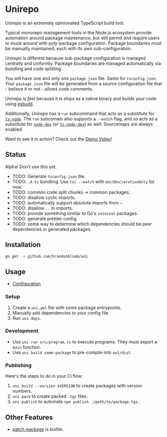 # Unirepo

Unirepo is an extremely opinionated TypeScript build tool.

Typical monorepo management tools in the Node.js ecosystem provide automation
around package maintenance, but still permit and require users to muck around
with poly-package configuration. Package boundaries must be manually
maintained, each with its own sub-configuration.

Unirepo is different because sub-package configuration is managed centrally and
uniformly. Package boundaries are managed automatically via bundling and code
splitting.

You will have one and only one `package.json` file. Same for `tsconfig.json`.
Your `package.json` file will be generated from a source configuration file
that - believe it or not - allows code comments.

Unirepo is _fast_ because it is ships as a native binary and builds your code
using [esbuild][1].

Additionally, Unirepo has a `run` subcommand that acts as a substitute for
[`ts-node`][2]. The `run` subcomain also supports a `--watch` flag, and so acts
as a substitute for [`node-dev`][3] (or [`ts-node-dev`][4]) as well. Sourcemaps
are always enabled.

Want to see it in action?
Check out the [Demo Video](https://www.youtube.com/watch?v=RJfLA7EM-Uw)!

## Status

Alpha! Don't use this yet.

- TODO: Generate `tsconfig.json` file.
- TODO: `.d.ts` bundling. Use `tsc --watch` with `emitDeclarationOnly` for now.
- TODO: common code split chunks -> common packages.
- TODO: disallow cyclic imports.
- TODO: automatically support absolute imports from `~`.
- TODO: disallow `..` in imports.
- TODO: provide something similar to Go's `internal` packages.
- TODO: generate prettier config.
- TODO: some way to determine which dependencies should be peer dependencies in generated packages.

## Installation

```bash
go get -u github.com/brandonbloom/uni
```

## Usage

- [Configuration](./doc/config.md)

### Setup

1. Create a `uni.yml` file with some package entrypoints.
2. Manually add dependencies to your config file.
3. Run `uni deps`.

### Development

- Use `uni run src/program.ts` to execute programs. They must export a `main` function.
- Use `uni build some-package` to pre-compile into `out/dist`.

### Publishing

Here's the steps to do in your CI flow:

1. `uni build --version $VERSION` to create packages with version numbers.
2. `uni pack` to create packed `.tgz` files.
3. `uni publish` to automate `npm publish ./path/to/package.tgz`.

## Other Features

- [patch-package][5] is builtin.

[1]: https://esbuild.github.io/
[2]: https://github.com/TypeStrong/ts-node
[3]: https://github.com/fgnass/node-dev
[4]: https://github.com/wclr/ts-node-dev
[5]: https://github.com/ds300/patch-package
